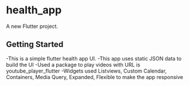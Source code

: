 # health_app

A new Flutter project.

## Getting Started

-This is a simple flutter health app UI.
-This app uses static JSON data to build the UI
-Used a package to play videos with URL is youtube_player_flutter
-Widgets used Listviews, Custom Calendar, Containers, Media Query, Expanded, Flexible to make the app responsive


